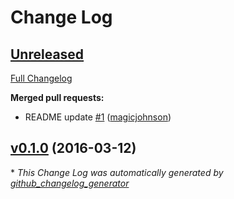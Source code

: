 # Change Log

## [Unreleased](https://github.com/magicjohnson/targetprocess-client/tree/HEAD)

[Full Changelog](https://github.com/magicjohnson/targetprocess-client/compare/v0.1.0...HEAD)

**Merged pull requests:**

- README update [\#1](https://github.com/magicjohnson/targetprocess-client/pull/1) ([magicjohnson](https://github.com/magicjohnson))

## [v0.1.0](https://github.com/magicjohnson/targetprocess-client/tree/v0.1.0) (2016-03-12)


\* *This Change Log was automatically generated by [github_changelog_generator](https://github.com/skywinder/Github-Changelog-Generator)*